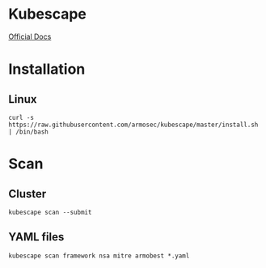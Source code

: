 # Kubescape

[Official Docs](https://github.com/armosec/kubescape)


# Installation

## Linux

```
curl -s https://raw.githubusercontent.com/armosec/kubescape/master/install.sh | /bin/bash
```


# Scan

## Cluster

```
kubescape scan --submit
```

## YAML files

```
kubescape scan framework nsa mitre armobest *.yaml
```